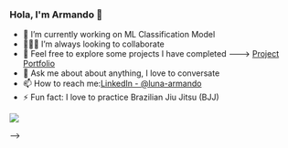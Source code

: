 ### Hola, I'm Armando 👋

- 🔭 I’m currently working on ML Classification Model
- 🙋🏽‍♂️ I’m always looking to collaborate 
- 🤔 Feel free to explore some projects I have completed ---> [Project Portfolio](the-lunaverse.github.io/Armando-Luna/)
- 💬 Ask me about about anything, I love to conversate
- 📫 How to reach me:[LinkedIn - @luna-armando](https://www.linkedin.com/in/luna-armando/)
- ⚡ Fun fact: I love to practice Brazilian Jiu Jitsu (BJJ)

<img src="https://github-readme-stats.vercel.app/api?username=the-lunaverse&&show_icons=true&title_color=ffffff&icon_color=bb2acf&text_color=45f5e9&bg_color=151515">


-->
